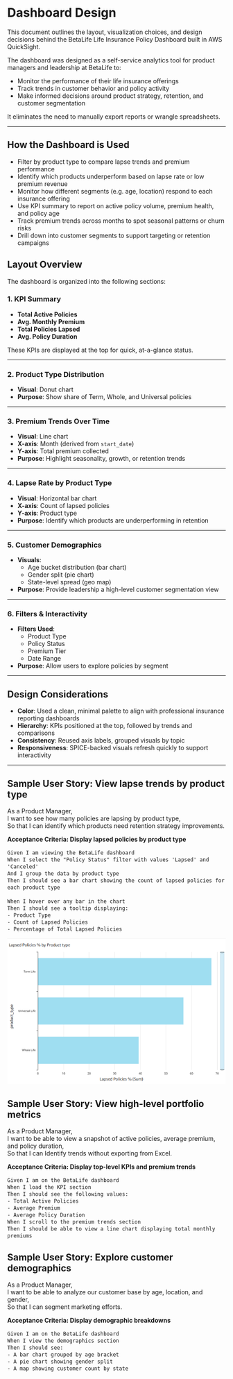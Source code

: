 # Dashboard Design

This document outlines the layout, visualization choices, and design decisions behind the BetaLife Life Insurance Policy Dashboard built in AWS QuickSight.

The dashboard was designed as a self-service analytics tool for product managers and leadership at BetaLife to:

- Monitor the performance of their life insurance offerings
- Track trends in customer behavior and policy activity
- Make informed decisions around product strategy, retention, and customer segmentation

It eliminates the need to manually export reports or wrangle spreadsheets.

---

## How the Dashboard is Used

- Filter by product type to compare lapse trends and premium performance
- Identify which products underperform based on lapse rate or low premium revenue
- Monitor how different segments (e.g. age, location) respond to each insurance offering
- Use KPI summary to report on active policy volume, premium health, and policy age
- Track premium trends across months to spot seasonal patterns or churn risks
- Drill down into customer segments to support targeting or retention campaigns

## Layout Overview

The dashboard is organized into the following sections:

### 1. **KPI Summary**
- **Total Active Policies**
- **Avg. Monthly Premium**
- **Total Policies Lapsed**
- **Avg. Policy Duration**

These KPIs are displayed at the top for quick, at-a-glance status.

---

### 2. **Product Type Distribution**
- **Visual**: Donut chart
- **Purpose**: Show share of Term, Whole, and Universal policies

---

### 3. **Premium Trends Over Time**
- **Visual**: Line chart
- **X-axis**: Month (derived from `start_date`)
- **Y-axis**: Total premium collected
- **Purpose**: Highlight seasonality, growth, or retention trends

---

### 4. **Lapse Rate by Product Type**
- **Visual**: Horizontal bar chart
- **X-axis**: Count of lapsed policies
- **Y-axis**: Product type
- **Purpose**: Identify which products are underperforming in retention

---

### 5. **Customer Demographics**
- **Visuals**:
  - Age bucket distribution (bar chart)
  - Gender split (pie chart)
  - State-level spread (geo map)
- **Purpose**: Provide leadership a high-level customer segmentation view

---

### 6. **Filters & Interactivity**
- **Filters Used**:
  - Product Type
  - Policy Status
  - Premium Tier
  - Date Range
- **Purpose**: Allow users to explore policies by segment

---

## Design Considerations

- **Color**: Used a clean, minimal palette to align with professional insurance reporting dashboards
- **Hierarchy**: KPIs positioned at the top, followed by trends and comparisons
- **Consistency**: Reused axis labels, grouped visuals by topic
- **Responsiveness**: SPICE-backed visuals refresh quickly to support interactivity

---

## Sample User Story: View lapse trends by product type

As a Product Manager,  
I want to see how many policies are lapsing by product type,  
So that I can identify which products need retention strategy improvements.

**Acceptance Criteria: Display lapsed policies by product type**

```
Given I am viewing the BetaLife dashboard
When I select the "Policy Status" filter with values 'Lapsed' and 'Canceled'
And I group the data by product type
Then I should see a bar chart showing the count of lapsed policies for each product type

When I hover over any bar in the chart
Then I should see a tooltip displaying:
- Product Type 
- Count of Lapsed Policies 
- Percentage of Total Lapsed Policies
```

![Lapsed Policies %](https://github.com/aniubom/BI-demo/blob/main/visuals/lapsed-policies-by-product-type.png?raw=true)


## Sample User Story: View high-level portfolio metrics

As a Product Manager,  
I want to be able to view a snapshot of active policies, average premium, and policy duration,  
So that I can Identify trends without exporting from Excel.  

**Acceptance Criteria: Display top-level KPIs and premium trends**

```
Given I am on the BetaLife dashboard
When I load the KPI section
Then I should see the following values:
- Total Active Policies       
- Average Premium             
- Average Policy Duration    
When I scroll to the premium trends section
Then I should be able to view a line chart displaying total monthly premiums
```
## Sample User Story: Explore customer demographics

As a Product Manager,  
I want to be able to analyze our customer base by age, location, and gender,  
So that I can segment marketing efforts.  

**Acceptance Criteria: Display demographic breakdowns**

```
Given I am on the BetaLife dashboard
When I view the demographics section
Then I should see:
- A bar chart grouped by age bracket        
- A pie chart showing gender split          
- A map showing customer count by state     





